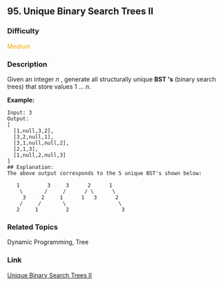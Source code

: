 ## 95. Unique Binary Search Trees II
### Difficulty

 <font color=orange>Medium</font>

### Description

Given an integer _n_ , generate all structurally unique **BST 's** (binary
search trees) that store values 1 ...  _n_.

**Example:**
            Input: 3    Output:    [      [1,null,3,2],      [3,2,null,1],      [3,1,null,null,2],      [2,1,3],      [1,null,2,null,3]    ]    ## Explanation:    The above output corresponds to the 5 unique BST's shown below:           1         3     3      2      1        \       /     /      / \      \         3     2     1      1   3      2        /     /       \                 \       2     1         2                 3    


### Related Topics

Dynamic Programming, Tree


### Link
[Unique Binary Search Trees II](https://leetcode.com/problems/unique-binary-search-trees-ii)
